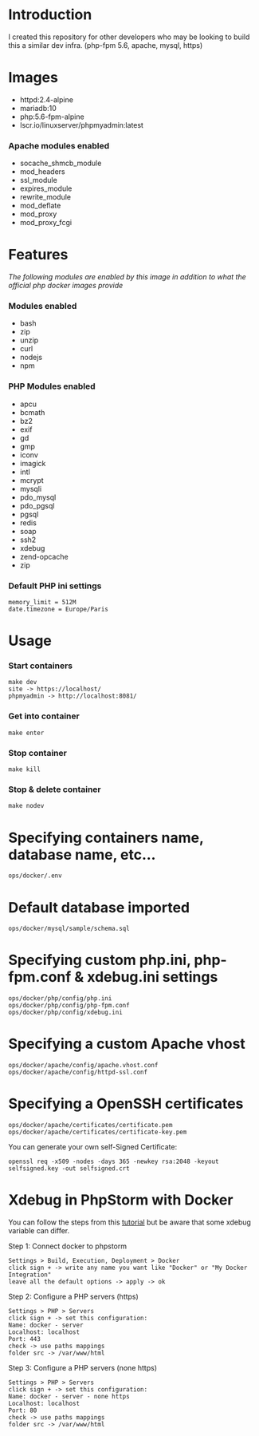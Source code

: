 # Introduction
I created this repository for other developers who may be looking to build this a similar dev infra.
(php-fpm 5.6, apache, mysql, https)

# Images
* httpd:2.4-alpine
* mariadb:10
* php:5.6-fpm-alpine
* lscr.io/linuxserver/phpmyadmin:latest

### Apache modules enabled
* socache_shmcb_module
* mod_headers
* ssl_module
* expires_module
* rewrite_module
* mod_deflate
* mod_proxy
* mod_proxy_fcgi

# Features
*The following modules are enabled by this image in addition to what the official php docker images provide*
### Modules enabled
* bash
* zip 
* unzip 
* curl 
* nodejs 
* npm

### PHP Modules enabled
* apcu
* bcmath
* bz2
* exif
* gd
* gmp
* iconv
* imagick
* intl
* mcrypt
* mysqli
* pdo_mysql
* pdo_pgsql
* pgsql
* redis
* soap
* ssh2
* xdebug
* zend-opcache
* zip

### Default PHP ini settings 
```
memory_limit = 512M
date.timezone = Europe/Paris
```

# Usage
### Start containers
```
make dev
site -> https://localhost/
phpmyadmin -> http://localhost:8081/
```
### Get into container
```
make enter
```
### Stop container
```
make kill
```
### Stop & delete container
```
make nodev
```

# Specifying containers name, database name, etc...
```
ops/docker/.env
```

# Default database imported
```
ops/docker/mysql/sample/schema.sql
```

# Specifying custom php.ini, php-fpm.conf & xdebug.ini settings
```
ops/docker/php/config/php.ini
ops/docker/php/config/php-fpm.conf
ops/docker/php/config/xdebug.ini
```

# Specifying a custom Apache vhost
```
ops/docker/apache/config/apache.vhost.conf
ops/docker/apache/config/httpd-ssl.conf
```

# Specifying a OpenSSH certificates
```
ops/docker/apache/certificates/certificate.pem
ops/docker/apache/certificates/certificate-key.pem
```
You can generate your own self-Signed Certificate:
```
openssl req -x509 -nodes -days 365 -newkey rsa:2048 -keyout selfsigned.key -out selfsigned.crt
```

# Xdebug in PhpStorm with Docker
You can follow the steps from this [tutorial](https://dev.to/jackmiras/xdebug-in-phpstorm-with-docker-2al8) but be aware that some xdebug variable can differ.

Step 1: Connect docker to phpstorm
```
Settings > Build, Execution, Deployment > Docker
click sign + -> write any name you want like "Docker" or "My Docker Integration"
leave all the default options -> apply -> ok
```
Step 2: Configure a PHP servers (https)
```
Settings > PHP > Servers
click sign + -> set this configuration:
Name: docker - server
Localhost: localhost
Port: 443
check -> use paths mappings
folder src -> /var/www/html
```
Step 3: Configure a PHP servers (none https)
```
Settings > PHP > Servers
click sign + -> set this configuration:
Name: docker - server - none https
Localhost: localhost
Port: 80
check -> use paths mappings
folder src -> /var/www/html
```